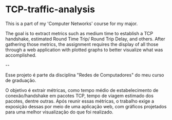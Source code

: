 # TCP-traffic-analysis
This is a part of my 'Computer Networks' course for my major.

The goal is to extract metrics such as medium time to establish a TCP handshake, estimated Round Time Trip/ Round Trip Delay, and others.
After gathering those metrics, the assignment requires the display of all those through a web application with plotted graphs to better visualize what was accomplished.

--

Esse projeto é parte da disciplina "Redes de Computadores" do meu curso de graduação.

O objetivo é extrair métricas, como tempo médio de estabelecimento de conexão/handshake em pacotes TCP, tempo de viagem estimado dos pacotes, dentre outras.
Após reunir essas métricas, o trabalho exige a exposição dessas por meio de uma aplicação web, com gráficos projetados para uma melhor visualização do que foi realizado.
